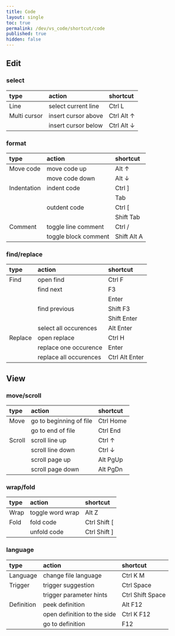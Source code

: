 ```yaml
---
title: Code
layout: single
toc: true
permalink: /dev/vs_code/shortcut/code
published: true
hidden: false
---
```


## Edit

### select

| type | action | shortcut |
| :-   | :-     | :-       |
| Line | select current line | <span class="kc_rd">Ctrl</span> <span class="kc_or">L</span> |
| Multi cursor | insert cursor above | <span class="kc_rd">Ctrl</span> <span class="kc_rd">Alt</span> <span class="kc_bl">↑</span> |
|              | insert cursor below | <span class="kc_rd">Ctrl</span> <span class="kc_rd">Alt</span> <span class="kc_bl">↓</span> |

### format

| type | action | shortcut |
| :-   | :-     | :-       |
| Move code | move code up   | <span class="kc_rd">Alt</span> <span class="kc_bl">↑</span>      |
|           | move code down | <span class="kc_rd">Alt</span> <span class="kc_bl">↓</span>      |
| Indentation | indent code  | <span class="kc_rd">Ctrl</span> <span class="kc_bl">\]</span>   |
|             |              | <span class="kc_gr">Tab</span>       |
|             | outdent code | <span class="kc_rd">Ctrl</span> <span class="kc_bl">\[</span>   |
|             |              | <span class="kc_rd">Shift</span> <span class="kc_gr">Tab</span> |
| Comment | toggle line comment  | <span class="kc_rd">Ctrl</span> <span class="kc_bl">/</span>      |
|         | toggle block comment | <span class="kc_rd">Shift</span> <span class="kc_rd">Alt</span> <span class="kc_or">A</span> |

### find/replace

| type | action | shortcut |
| :-   | :-     | :-       |
| Find | open find | <span class="kc_rd">Ctrl</span> <span class="kc_or">F</span> |
|      | find next | <span class="kc_gr">F3</span>    |
|      |           | <span class="kc_gr">Enter</span> |
|      | find previous | <span class="kc_rd">Shift</span> <span class="kc_gr">F3</span>    |
|      |               | <span class="kc_rd">Shift</span> <span class="kc_gr">Enter</span> |
|      | select all occurences | <span class="kc_rd">Alt</span> <span class="kc_gr">Enter</span> |
| Replace | open replace | <span class="kc_rd">Ctrl</span> <span class="kc_or">H</span> |
|         | replace one occurence  | <span class="kc_gr">Enter</span>          |
|         | replace all occurences | <span class="kc_rd">Ctrl</span> <span class="kc_rd">Alt</span> <span class="kc_gr">Enter</span> |

## View

### move/scroll

| type | action | shortcut |
| :-   | :-     | :-       |
| Move | go to beginning of file | <span class="kc_rd">Ctrl</span> <span class="kc_gr">Home</span> |
|      | go to end of file       | <span class="kc_rd">Ctrl</span> <span class="kc_gr">End</span>  |
| Scroll | scroll line up   | <span class="kc_rd">Ctrl</span> <span class="kc_bl">↑</span> |
|        | scroll line down | <span class="kc_rd">Ctrl</span> <span class="kc_bl">↓</span> |
|        | scroll page up   | <span class="kc_rd">Alt</span> <span class="kc_gr">PgUp</span> |
|        | scroll page down | <span class="kc_rd">Alt</span> <span class="kc_gr">PgDn</span> |

### wrap/fold

| type | action | shortcut |
| :-   | :-     | :-       |
| Wrap | toggle word wrap | <span class="kc_rd">Alt</span> <span class="kc_or">Z</span> |
| Fold | fold code   | <span class="kc_rd">Ctrl</span> <span class="kc_rd">Shift</span> <span class="kc_bl">\[</span> |
|      | unfold code | <span class="kc_rd">Ctrl</span> <span class="kc_rd">Shift</span> <span class="kc_bl">\]</span> |

### language

| type | action | shortcut |
| :-   | :-     | :-       |
| Language | change file language | <span class="kc_rd">Ctrl</span> <span class="kc_or">K</span> <span class="kc_or">M</span> |
| Trigger | trigger suggestion      | <span class="kc_rd">Ctrl</span> <span class="kc_gr">Space</span>       |
|         | trigger parameter hints | <span class="kc_rd">Ctrl</span> <span class="kc_rd">Shift</span> <span class="kc_gr">Space</span> |
| Definition | peek definition             | <span class="kc_rd">Alt</span> <span class="kc_gr">F12</span>    |
|            | open definition to the side | <span class="kc_rd">Ctrl</span> <span class="kc_or">K</span> <span class="kc_gr">F12</span> |
|            | go to definition            | <span class="kc_gr">F12</span>        |
